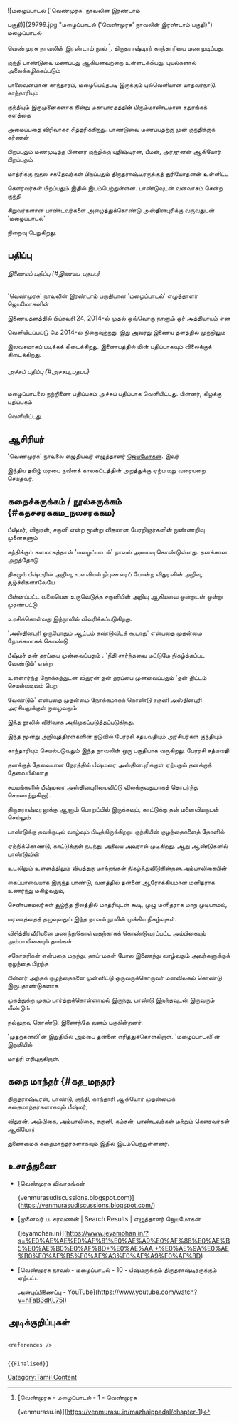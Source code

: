 ![மழைப்பாடல் (\'வெண்முரசு' நாவலின் இரண்டாம்
பகுதி)](29799.jpg "மழைப்பாடல் ('வெண்முரசு’ நாவலின் இரண்டாம் பகுதி)") மழைப்பாடல்
வெண்முரசு நாவலின் இரண்டாம் நூல் [^1]. திருதராஷ்டிரர் காந்தாரியை மணமுடிப்பது,
குந்தி பாண்டுவை மணப்பது ஆகியனவற்றை உள்ளடக்கியது. புயல்களால் அலைக்கழிக்கப்படும்
பாலைவனமான காந்தாரம், மழைபெய்தபடி இருக்கும் புல்வெளியான யாதவர்நாடு. காந்தாரியும்
குந்தியும் இருமுனைகளாக நின்று மகாபாரதத்தின் பிரும்மாண்டமான சதுரங்கக் களத்தை
அமைப்பதை விரிவாகச் சித்தரிக்கிறது. பாண்டுவை மணப்பதற்கு முன் குந்திக்குக் கர்ணன்
பிறப்பதும் மணமுடித்த பின்னர் குந்திக்கு யுதிஷ்டிரன், பீமன், அர்ஜுனன் ஆகியோர் பிறப்பதும்
மாத்ரிக்கு நகுல சகதேவர்கள் பிறப்பதும் திருதராஷ்டிரருக்குத் துரியோதனன் உள்ளிட்ட
கௌரவர்கள் பிறப்பதும் இதில் இடம்பெற்றுள்ளன. பாண்டுவுடன் வனவாசம் சென்ற குந்தி
சிறுவர்களான பாண்டவர்களை அழைத்துக்கொண்டு அஸ்தினபுரிக்கு வருவதுடன் \'மழைப்பாடல்'
நிறைவு பெறுகிறது.

## பதிப்பு

###### இணையப் பதிப்பு {#இணயப_பதபப}

\'வெண்முரசு' நாவலின் இரண்டாம் பகுதியான \'மழைப்பாடல்' எழுத்தாளர் ஜெயமோகனின்
இணையதளத்தில் பிப்ரவரி 24, 2014-ல் முதல் ஒவ்வொரு நாளும் ஓர் அத்தியாயம் என
வெளியிடப்பட்டு மே 2014-ல் நிறைவுற்றது. இது அவரது இணைய தளத்தில் முற்றிலும்
இலவசமாகப் படிக்கக் கிடைக்கிறது. இணையத்தில் மின் பதிப்பாகவும் விலைக்குக் கிடைக்கிறது.

###### அச்சுப் பதிப்பு {#அசசப_பதபப}

மழைப்பாடலை நற்றிணை பதிப்பகம் அச்சுப் பதிப்பாக வெளியிட்டது. பின்னர், கிழக்கு பதிப்பகம்
வெளியிட்டது.

## ஆசிரியர்

\'வெண்முரசு' நாவலை எழுதியவர் எழுத்தாளர் [ஜெயமோகன்](ஜெயமோகன் "wikilink"). இவர்
இந்திய தமிழ் மரபை நவீனக் காலகட்டத்தின் அறத்துக்கு ஏற்ப மறு வரையறை செய்தவர்.

## கதைச்சுருக்கம் / நூல்சுருக்கம் {#கதசசரககம_நலசரககம}

பீஷ்மர், விதுரன், சகுனி என்ற மூன்று விதமான பேரறிஞர்களின் நுண்ணறிவு முனைகளும்
சந்திக்கும் களமாகத்தான் \'மழைப்பாடல்' நாவல் அமைவு கொண்டுள்ளது. தனக்கான அறத்தோடு
திகழும் பீஷ்மரின் அறிவு, உளவியல் நிபுணரைப் போன்ற விதுரனின் அறிவு, சூழ்ச்சிகளாலேயே
பின்னப்பட்ட வலையென உருவெடுத்த சகுனியின் அறிவு ஆகியவை ஒன்றுடன் ஒன்று முரண்பட்டு
உரசிக்கொள்வது இந்நூலில் விவரிக்கப்படுகிறது.

\'அஸ்தினபுரி ஒருபோதும் ஆட்டம் கண்டுவிடக் கூடாது' என்பதை முதன்மை நோக்கமாகக் கொண்டு
பீஷ்மர் தன் தரப்பை முன்வைப்பதும் . \'நீதி சார்ந்தவை மட்டுமே நிகழ்த்தப்பட வேண்டும்' என்ற
உள்ளார்ந்த நோக்கத்துடன் விதுரன் தன் தரப்பை முன்வைப்பதும் \'தன் திட்டம் செயல்வடிவம் பெற
வேண்டும்' என்பதை முதன்மை நோக்கமாகக் கொண்டு சகுனி அஸ்தினபுரி அரசியலுக்குள் நுழைவதும்
இந்த நூலில் விரிவாக அறிமுகப்படுத்தப்படுகிறது.

இந்த மூன்று அறிவுத்திரள்களின் நடுவில் பேரரசி சத்யவதியும் அரசியர்கள் குந்தியும்
காந்தாரியும் செயல்படுவதும் இந்த நாவலின் ஒரு பகுதியாக வருகிறது. பேரரசி சத்யவதி
தனக்குத் தேவையான நேரத்தில் பீஷ்மரை அஸ்தினபுரிக்குள் ஏற்பதும் தனக்குத் தேவையில்லாத
சமயங்களில் பீஷ்மரை அஸ்தினபுரியைவிட்டு விலக்குவதுமாகத் தொடர்ந்து செயலாற்றுகிறார்.

திருதராஷ்டிரனுக்கு ஆளும் பொறுப்பில் இருக்கவும், காட்டுக்கு தன் மனைவியருடன் செல்லும்
பாண்டுக்கு தவக்குடில் வாழ்வும் பிடித்திருக்கிறது. குந்தியின் குழந்தைகளைத் தோளில்
ஏற்றிக்கொண்டு, காட்டுக்குள் நடந்து, அலைய அவரால் முடிகிறது. ஆறு ஆண்டுகளில் பாண்டுவின்
உடலிலும் உள்ளத்திலும் வியத்தகு மாற்றங்கள் நிகழ்ந்துவிடுகின்றன.அம்பாலிகையின்
கைப்பாவையாக இருந்த பாண்டு, வனத்தில் தன்னை ஆரோக்கியமான மனிதராக உணர்ந்து மகிழ்வதும்,
செண்பகமலர்கள் சூழ்ந்த நிலத்தில் மாத்ரியுடன் கூடி, முழு மனிதராக மாற முடியாமல்,
மரணத்தைத் தழுவுவதும் இந்த நாவல் நூலின் முக்கிய நிகழ்வுகள்.

விசித்திரவீரியனை மணந்துகொள்வதற்காகக் கொண்டுவரப்பட்ட அம்பிகையும் அம்பாலிகையும் தாங்கள்
சகோதரிகள் என்பதை மறந்து, தாய்-மகள் போல இணைந்து வாழ்வதும் அவர்களுக்குக் குழந்தை பிறந்த
பின்னர் அந்தக் குழந்தைகளை முன்னிட்டு ஒருவருக்கொருவர் மனவிலகல் கொண்டு இருபதாண்டுகளாக
முகத்துக்கு முகம் பார்த்துக்கொள்ளாமல் இருந்து, பாண்டு இறந்தவுடன் இருவரும் மீண்டும்
நல்லுறவு கொண்டு, இணைந்தே வனம் புகுகின்றனர்.

\'முதற்கனலி'ன் இறுதியில் அம்பை தன்னை எரித்துக்கொள்கிறாள். \'மழைப்பாடலி'ன் இறுதியில்
மாத்ரி எரிபுகுகிறாள்.

## கதை மாந்தர் {#கத_மநதர}

திருதராஷ்டிரன், பாண்டு, குந்தி, காந்தாரி ஆகியோர் முதன்மைக் கதைமாந்தர்களாகவும் பீஷ்மர்,
விதுரன், அம்பிகை, அம்பாலிகை, சகுனி, கம்சன், பாண்டவர்கள் மற்றும் கௌரவர்கள் ஆகியோர்
துணைமைக் கதைமாந்தர்களாகவும் இதில் இடம்பெற்றுள்ளனர்.

## உசாத்துணை

-   [வெண்முரசு விவாதங்கள்
    (venmurasudiscussions.blogspot.com)](https://venmurasudiscussions.blogspot.com/)
-   [முனைவர் ப. சரவணன் \| Search Results \| எழுத்தாளர் ஜெயமோகன்
    (jeyamohan.in)](https://www.jeyamohan.in/?s=%E0%AE%AE%E0%AF%81%E0%AE%A9%E0%AF%88%E0%AE%B5%E0%AE%B0%E0%AF%8D+%E0%AE%AA.+%E0%AE%9A%E0%AE%B0%E0%AE%B5%E0%AE%A3%E0%AE%A9%E0%AF%8D)
-   [வெண்முரசு நாவல் - மழைப்பாடல் - 10 - பீஷ்மருக்கும் திருதராஷ்டிரருக்கும் ஏற்பட்ட
    அன்புப்பிணைப்பு - YouTube](https://www.youtube.com/watch?v=hFaB3dKL75I)

## அடிக்குறிப்புகள்

```{=html}
<references />
```
```{=mediawiki}
{{Finalised}}
```
[Category:Tamil Content](Category:Tamil_Content "wikilink")

[^1]: [வெண்முரசு - மழைப்பாடல் - 1 - வெண்முரசு
    (venmurasu.in)](https://venmurasu.in/mazhaippadal/chapter-1)
